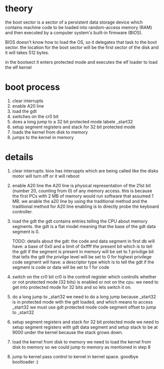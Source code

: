 # theory

the boot sector is a sector of a persistent data storage device which contains machine code to be loaded into random-access memory (RAM) and then executed by a computer system's built-in firmware (BIOS). 

BIOS doesn't know how to load the OS, so it delegates that task to the boot sector. 
the location for the boot sector will be the first sector of the disk and it will takes 512 bytes.

in the bootsect it enters protected mode and executes the elf loader to load the elf kernel

# boot process

  1. clear interrupts
  2. enable A20 line
  3. load the gdt
  4. switches on the cr0 bit
  5. does a long jump to a 32 bit protected mode labele _start32
  6. setup segment registers and stack for 32 bit protected mode
  7. loads the kernel from disk to memory
  8. jumps to the kernel in memory

# details

  1. clear interrupts:
      bios has interuppts which are being called like the disks motor will turn off or it will reboot

  2. enable A20 line
      the A20 line is physical representation of the 21st bit (number 20, counting from 0) of any memory access. this is because the first PCs 
      with 2 MB of memory would run software that assumed 1 MB.
      we anable the a20 line by using the traditional method and the traditional method for A20 line enabling is to directly probe the keyboard controller. 

  3. load the gdt
      the gdt contains entries telling the CPU about memory segments. the gdt is a flat model meaning that the base of the gdt data segment is 0.

      TODO: 
      details about the gdt:
            the code and data segment in first db will have:
                a base of 0x0 and a limit of 0xffff
                the present bit which is to tell the gdt if the segment is present in memory will be set to 1
                privilige bit that tells the gdt the privilge level will be set to 0 for highest privilege
             code segment will have:
                a descriptor type which is to tell the gdt if the segment is code or data will be set to 1 for code

  4. switch on the cr0 bit
	cr0 is the controll register which controlls whether or not protected mode (32 bits) is enabled or not on the cpu. we need to get into protected mode for 32 bits and so lets switch it on.

  5. do a long jump to _start32
	we need to do a long jump because _start32 is in protected mode with the gdt loaded, and which means to access _start32 we must use gdt protected mode code segment offset to jump to _start32

 6. setup segment registers and stack for 32 bit protected mode
	we need to setup segment registers with gdt data segment and setup stack to be at 9000 under the kernel because the stack grows down.

 7. load the kernel from disk to memory
	we need to load the kernel from disk to memory so we could jump to memory as mentioned in step 8

 8. jump to kernel
	pass control to kernel in kernel space. goodbye bootloader :)
